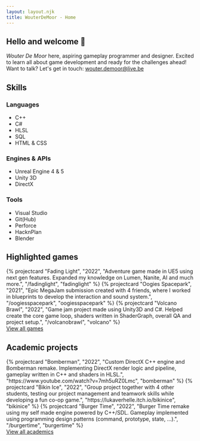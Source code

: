 ```yaml
---
layout: layout.njk
title: WouterDeMoor - Home
---
```


<section class="introduction container">
    <h2 class="introduction-title">Hello and welcome &#128075;</h2>
    <div class="introduction-text"><em>Wouter De Moor</em> here, aspiring gameplay programmer and designer. Excited to learn all about game development and ready for the challenges ahead!</div>
    <div class="introduction-contact">Want to talk? Let's get in touch: <a href="mailto:wouter.demoor@live.be" class="introduction-mail">wouter.demoor@live.be</a></div>
</section>

<section class="skills container">
    <h2>Skills</h2>
    <div class="skills-grid">
        <div class="skill-div">
            <h3>Languages</h3>
            <ul class="skill-list">
                <li>C++</li>
                <li>C#</li>
                <li>HLSL</li>
                <li>SQL</li>
                <li>HTML &amp; CSS</li>
            </ul>
        </div>
        <div class="skill-div">
            <h3>Engines & APIs</h3>
            <ul class="skill-list">
                <li>Unreal Engine 4 &amp; 5</li>
                <li>Unity 3D</li>
                <li>DirectX</li>
            </ul>
        </div>
        <div class="skill-div">
            <h3>Tools</h3>
            <ul class="skill-list">
                <li>Visual Studio</li>
                <li>Git(Hub)</li>
                <li>Perforce</li>
                <li>HacknPlan</li>
                <li>Blender</li>
            </ul>
        </div>
    </div>
</section>

<section class="highlights container">
    <h2>Highlighted games</h2>
    <div class="projectcard-grid container">
        {% projectcard "Fading Light", "2022", "Adventure game made in UE5 using next gen features. Expanded my knowledge on Lumen, Nanite, AI and much more.", "/fadinglight", "fadinglight" %}
        {% projectcard "Oogies Spacepark", "2021", "Epic MegaJam submission created with 4 friends, where I worked in blueprints to develop the interaction and sound system.", "/oogiesspacepark", "oogiesspacepark" %}
        {% projectcard "Volcano Brawl", "2022", "Game jam project made using Unity3D and C#. Helped create the core game loop, shaders written in ShaderGraph, overall QA and project setup.", "/volcanobrawl", "volcano" %}
    </div>
    <div class="viewall">
        <a href="/games">View all games</a>
    </div>
    <h2>Academic projects</h2>
    <div class="projectcard-grid container">
        {% projectcard "Bomberman", "2022", "Custom DirectX C++ engine and Bomberman remake. Implementing DirectX render logic and pipeline, gameplay written in C++ and shaders in HLSL.", "https://www.youtube.com/watch?v=7mh5uRZ0Lmc", "bomberman" %}
        {% projectcard "Bikin Ice", "2022", "Group project together with 4 other students, testing our project management and teamwork skills while developing a fun co-op game.", "https://lukaverhelle.itch.io/bikinice", "bikinice" %}
        {% projectcard "Burger Time", "2022", "Burger Time remake using my self made engine powered by C++/SDL. Gameplay implemented using programming design patterns (command, prototype, state, ...).", "/burgertime", "burgertime" %}
    </div>
    <div class="viewall">
        <a href="/academic">View all academics</a>
    </div>
</section>